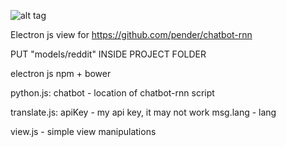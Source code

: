 ![alt tag](https://i.imgur.com/2LjVToZ.png)

Electron js view for https://github.com/pender/chatbot-rnn

PUT "models/reddit" INSIDE PROJECT FOLDER

electron js
npm + bower

python.js:
chatbot - location of chatbot-rnn script

translate.js:
apiKey - my api key, it may not work
msg.lang - lang

view.js - simple view manipulations
